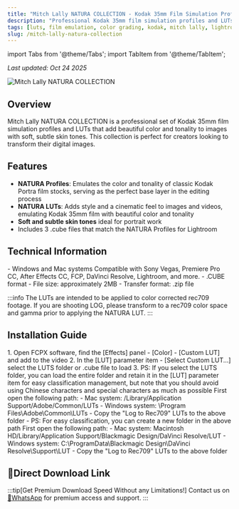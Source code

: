 ```yaml
---
title: "Mitch Lally NATURA COLLECTION - Kodak 35mm Film Simulation Profiles and LUTs"
description: "Professional Kodak 35mm film simulation profiles and LUTs by Mitch Lally that add beautiful color and tonality to images with soft, subtle skin tones."
tags: [luts, film emulation, color grading, kodak, mitch lally, lightroom profiles]
slug: /mitch-lally-natura-collection
---
```


import Tabs from '@theme/Tabs';
import TabItem from '@theme/TabItem';

_Last updated: Oct 24 2025_

![Mitch Lally NATURA COLLECTION](https://www.vfx123.com/wp-content/uploads/2025/04/1744805876-904cbc8b3a2660.jpeg)

## Overview

Mitch Lally NATURA COLLECTION is a professional set of Kodak 35mm film simulation profiles and LUTs that add beautiful color and tonality to images with soft, subtle skin tones. This collection is perfect for creators looking to transform their digital images.

## Features

- **NATURA Profiles**: Emulates the color and tonality of classic Kodak Portra film stocks, serving as the perfect base layer in the editing process
- **NATURA LUTs**: Adds style and a cinematic feel to images and videos, emulating Kodak 35mm film with beautiful color and tonality
- **Soft and subtle skin tones** ideal for portrait work
- Includes 3 .cube files that match the NATURA Profiles for Lightroom

## Technical Information

<Tabs>
<TabItem value="system" label="System Requirements">
- Windows and Mac systems
</TabItem>
<TabItem value="software" label="Software Support">
Compatible with Sony Vegas, Premiere Pro CC, After Effects CC, FCP, DaVinci Resolve, Lightroom, and more.
</TabItem>
<TabItem value="format" label="File Format">
- .CUBE format
- File size: approximately 2MB
- Transfer format: .zip file
</TabItem>
</Tabs>

:::info
The LUTs are intended to be applied to color corrected rec709 footage. If you are shooting LOG, please transform to a rec709 color space and gamma prior to applying the NATURA LUT.
:::

## Installation Guide

<Tabs>
<TabItem value="fcpx" label="Final Cut Pro X">
1. Open FCPX software, find the [Effects] panel - [Color] - [Custom LUT] and add to the video
2. In the [LUT] parameter item - [Select Custom LUT...] select the LUTS folder or .cube file to load
3. PS: If you select the LUTS folder, you can load the entire folder and retain it in the [LUT] parameter item for easy classification management, but note that you should avoid using Chinese characters and special characters as much as possible
</TabItem>
<TabItem value="premiere" label="Premiere Pro">
First open the following path:
- Mac system: /Library/Application Support/Adobe/Common/LUTs
- Windows system: \Program Files\Adobe\Common\LUTs
- Copy the "Log to Rec709" LUTs to the above folder
- PS: For easy classification, you can create a new folder in the above path
</TabItem>
<TabItem value="resolve" label="DaVinci Resolve">
First open the following path:
- Mac system: Macintosh HD/Library/Application Support/Blackmagic Design/DaVinci Resolve/LUT
- Windows system: C:\ProgramData\Blackmagic Design\DaVinci Resolve\Support\LUT
- Copy the "Log to Rec709" LUTs to the above folder
</TabItem>
</Tabs>

## 🚀Direct Download Link

:::tip[Get Premium Download Speed Without any Limitations!]
Contact us on [💬WhatsApp](https://wa.me/+8613237610083) for premium access and support.
:::
